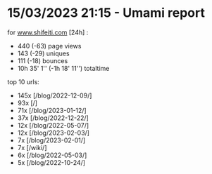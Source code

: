 # 15/03/2023 21:15 - Umami report
for www.shifeiti.com [24h] :

 - 440 (-63) page views
 - 143 (-29) uniques
 - 111 (-18) bounces
 - 10h 35' 1'' (-1h 18' 11'') totaltime


top 10 urls:
 - 145x [/blog/2022-12-09/]
 - 93x [/]
 - 71x [/blog/2023-01-12/]
 - 37x [/blog/2022-12-22/]
 - 12x [/blog/2022-05-07/]
 - 12x [/blog/2023-02-03/]
 - 7x [/blog/2023-02-01/]
 - 7x [/wiki/]
 - 6x [/blog/2022-05-03/]
 - 5x [/blog/2022-10-24/]


